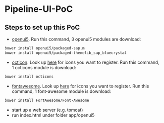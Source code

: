 # Pipeline-UI-PoC

Steps to set up this PoC
--------------

 * [openui5](https://github.com/SAP/openui5). Run this command, 3 openui5 modules are download:
```sh
bower install openui5/packaged-sap.m
bower install openui5/packaged-themelib_sap_bluecrystal
```

 * [octicon](https://github.com/primer/octicons). Look up [here](https://octicons.github.com/) for icons you want to register. Run this command, 1 octicons module is download:
```sh
bower install octicons
```

 * [fontawesome](https://github.com/FortAwesome/Font-Awesome). Look up [here](http://fontawesome.io/cheatsheet/) for icons you want to register. Run this command, 1 font-awesome module is download:
```sh
bower install FortAwesome/Font-Awesome
```

 * start up a web server (e.g. tomcat)
 * run index.html under folder  app/openui5

